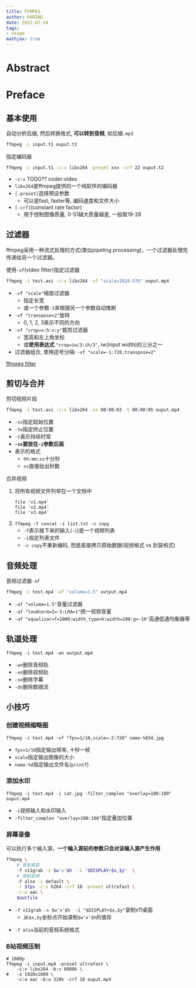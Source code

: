 ```yaml
---
title: FFMPEG
author: 66RING
date: 2022-07-14
tags: 
- usage
mathjax: true
---
```


# Abstract


# Preface


## 基本使用

自动分析后缀, 然后转换格式, **可以转到音频**, 如后缀`.mp3`

```sh
ffmpeg -i input.t1 ouput.t2
```

指定编码器

```sh
ffmpeg -i input.t1 -c:v libx264 -preset xxx -crf 22 ouput.t2
```

- `-c:v` TODO?? coder:video
- `libx264`是ffmpeg提供的一个纯软件的编码器
- `[-preset]`选择预设参数
	* 可以是fast, faster等, 编码速度和文件大小
- `[-crf]`(constant rate factor)
	* 用于控制图像质量, 0-51越大质量越差, 一般取19-28


## 过滤器

ffmpeg采用一种流式处理的方式(类似pipeling processing)，一个过滤器处理完传递给另一个过滤器。

使用`-vf`(video filter)指定过滤器

```sh
ffmpeg -i test.avi -c:v libx264 -vf "scale=1024:576" ouput.mp4
```

- `-vf "scale"`缩放过滤器
	* 指定长宽
	* 或一个参数`-1`来根据另一个参数自动推断
- `-vf "transpose=2"`旋转
	* 0, 1, 2, 3表示不同的方向
- `-vf "crop=x:h:x:y"`裁剪过滤器
	* 宽高和左上角坐标
	* 或**使用表达式** `"crop=iw/3:ih/3"`, iw(input width)的三分之一
- 过滤器组合, 使用逗号分隔: `-vf "scale=-1:720,transpose=2"`

[ffmpeg filter](https://ffmpeg.org/ffmpeg-filters.html)


## 剪切与合并

剪切视频片段

```sh
ffmpeg -i test.avi -c:v libx264 -ss 00:00:03 -t 00:00:05 ouput.mp4
```

- `-ss`指定起始位置
- `-to`指定终止位置
- `-t`表示持续时常
- **`-ss`要放在`-i`参数后面**
- 表示的格式
	* `hh:mm:ss`十分秒
	* `ss`直接给出秒数

合并视频

1. 将所有视频文件列举在一个文档中
	```
	file 'v1.mp4'
	file 'v2.mp4'
	file 'v3.mp4'
	```
2. `ffmpeg -f concat -i list.txt -c copy `
	- `-f`表示接下来的输入(`-i`)是一个视频列表
	- `-i`指定列表文件
	- `-c copy`不重新编码, 而是直接拷贝原始数据(视频格式 vs 封装格式)


## 音频处理

音频过滤器`-af`

```sh
ffmpeg -i test.mp4 -af "volume=1.5" output.mp4
```

- `-af "volume=1.5"`音量过滤器
- `-af "loudnorm=I=-5:LRA=1"`统一视频音量
- `-af "equalizar=f=1000:width_type=h:width=200:g=-10"`高通低通均衡器等


## 轨道处理

```
ffmpeg -i test.mp4 -an output.mp4
```

- `-an`删除音频轨
- `-vn`删除视频轨
- `-sn`删除字幕
- `-dn`删除数据流


## 小技巧

### 创建视频缩略图

```
ffmpeg -i test.mp4 -vf "fps=1/10,scale=-2:720" name-%03d.jpg
```

- `fps=1/10`指定输出帧率, 十秒一帧
- `scale`指定输出图像的大小
- `name-%d`指定输出文件名(`printf`)


### 添加水印

```
ffmpeg -i test.mp4 -i cat.jpg -filter_complex "overlay=100:100" ouput.mp4
```

- `-i`视频输入和水印输入
- `-filter_complex "overlay=100:100"`指定叠加位置


### 屏幕录像

可以执行多个输入源，**一个输入源前的参数只会对该输入源产生作用**

```sh
ffmpeg \
	# 录制桌面
	-f x11grab -s $w'x'$h  -i "$DISPLAY+$x,$y"  \
	# 录制音频
	-f alsa -i default \
	-r $fps -c:v h264 -crf 18 -preset ultrafast \
	-c:a aac \
	$outfile
```

- `-f x11grab -s $w'x'$h  -i "$DISPLAY+$x,$y"`录制x11桌面
	* 从`$x,$y`坐标点开始录制`$w'x'$h`的值存
* `-f alsa`当前的音频系统格式


### B站视频压制

```
# 1080p
ffmpeg -i input.mp4 -preset ultrafast \
	-c:v libx264 -b:v 6000k \
#	-s 1920x1080 \
	-c:a aac -b:a 320k -crf 18 ouput.mp4
```

